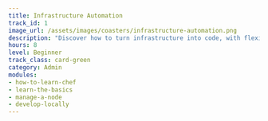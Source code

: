 ```yaml
---
title: Infrastructure Automation
track_id: 1
image_url: /assets/images/coasters/infrastructure-automation.png
description: "Discover how to turn infrastructure into code, with flexibility baked in. Learn what Chef does during a run and how to configure a system using a mix of resources, recipes and cookbooks. Then add a dash of ingenuity and apply your new skills to an actual machine."
hours: 8
level: Beginner
track_class: card-green
category: Admin
modules:
- how-to-learn-chef
- learn-the-basics
- manage-a-node
- develop-locally
---
```

